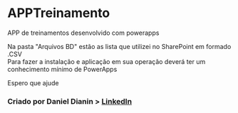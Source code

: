 # APPTreinamento
APP de treinamentos desenvolvido com powerapps

Na pasta "Arquivos BD" estão as lista que utilizei no SharePoint em formado .CSV <br>
Para fazer a instalação e aplicação em sua operação deverá ter um conhecimento mínimo de PowerApps

Espero que ajude

<h3> Criado por Daniel Dianin > <a href="https://www.linkedin.com/in/danieldianin" target="_blank"> LinkedIn </a> </h3>
